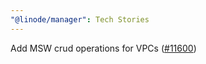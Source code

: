 ```yaml
---
"@linode/manager": Tech Stories
---
```


Add MSW crud operations for VPCs ([#11600](https://github.com/linode/manager/pull/11600))
